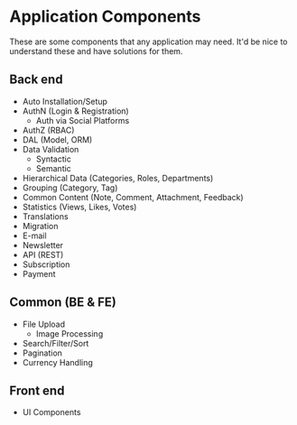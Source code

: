 # Application Components
These are some components that any application may need. It'd be nice to understand these and have solutions for them.



## Back end

- Auto Installation/Setup
- AuthN (Login & Registration)
  - Auth via Social Platforms
- AuthZ (RBAC)
- DAL (Model, ORM)
- Data Validation
  - Syntactic
  - Semantic
- Hierarchical Data (Categories, Roles, Departments)
- Grouping (Category, Tag)
- Common Content (Note, Comment, Attachment, Feedback)
- Statistics (Views, Likes, Votes)
- Translations
- Migration
- E-mail
- Newsletter
- API (REST)
- Subscription
- Payment



## Common (BE & FE)

- File Upload
  - Image Processing
- Search/Filter/Sort
- Pagination
- Currency Handling



## Front end

- UI Components

